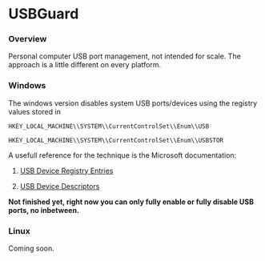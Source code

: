# USBGuard

### Overview

Personal computer USB port management, not intended for scale. The approach is a little different on every platform.

### Windows

The windows version disables system USB ports/devices using the registry values stored in 

```
HKEY_LOCAL_MACHINE\\SYSTEM\\CurrentControlSet\\Enum\\USB

HKEY_LOCAL_MACHINE\\SYSTEM\\CurrentControlSet\\Enum\\USBSTOR
```

A usefull reference for the technique is the Microsoft documentation:

1. [USB Device Registry Entries](https://msdn.microsoft.com/en-us/library/windows/hardware/jj649944(v=vs.85).aspx)

2. [USB Device Descriptors](https://msdn.microsoft.com/en-us/library/windows/hardware/ff539283(v=vs.85).aspx)

<b> Not finished yet, right now you can only fully enable or fully disable USB ports, no inbetween. </b>

### Linux

Coming soon.
